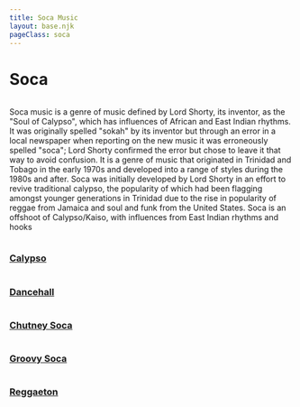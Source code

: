 ```yaml
---
title: Soca Music 
layout: base.njk
pageClass: soca
---
```

<h1 class="center">Soca</h1>
<img src=""> <!-- image depicting the genre-->

<p class="summary">Soca music is a genre of music defined by Lord Shorty, its inventor, as the "Soul of Calypso", which has influences of African and East Indian rhythms. It was originally spelled "sokah" by its inventor but through an error in a local newspaper when reporting on the new music it was erroneously spelled "soca"; Lord Shorty confirmed the error but chose to leave it that way to avoid confusion. It is a genre of music that originated in Trinidad and Tobago in the early 1970s and developed into a range of styles during the 1980s and after. Soca was initially developed by Lord Shorty in an effort to revive traditional calypso, the popularity of which had been flagging amongst younger generations in Trinidad due to the rise in popularity of reggae from Jamaica and soul and funk from the United States. Soca is an offshoot of Calypso/Kaiso, with influences from East Indian rhythms and hooks <!-- summary of main genre here--> </p>

<!-- sub genre selection-->

<div class="genre">
    <a href="/calypso" class="sub-link">
<img src=""> <!-- image of popular album or artist from said sub-genre-->
<div class="desc">
<h3>Calypso<!--sub genre name--></h3>
<p><!-- short description of sub genre--></p>
</div>
</a>
</div>

<div class="genre">
    <a href="/dancehall" class="sub-link">
<img src=""> <!-- image of popular album or artist from said sub-genre-->
<div class="desc">
<h3>Dancehall<!--sub genre name--></h3>
<p><!-- short description of sub genre--></p>
</div>
</a>
</div>

<div class="genre">
    <a href="/chutneysoca" class="sub-link">
<img src=""> <!-- image of popular album or artist from said sub-genre-->
<div class="desc">
<h3>Chutney Soca<!--sub genre name--></h3>
<p><!-- short description of sub genre--></p>
</div>
</a>
</div>

<div class="genre">
    <a href="/groove" class="sub-link">
<img src=""> <!-- image of popular album or artist from said sub-genre-->
<div class="desc">
<h3>Groovy Soca<!--sub genre name--></h3>
<p><!-- short description of sub genre--></p>
</div>
</a>
</div>

<div class="genre">
    <a href="/reggaeton" class="sub-link">
<img src=""> <!-- image of popular album or artist from said sub-genre-->
<div class="desc">
<h3>Reggaeton<!--sub genre name--></h3>
<p><!-- short description of sub genre--></p>
</div>
</a>
</div>



